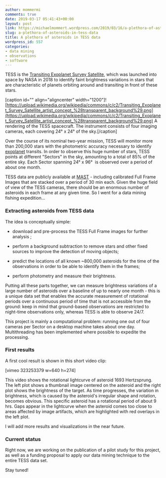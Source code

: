 ```yaml
---
author: mommermi
comments: true
date: 2019-03-17 05:41:43+00:00
layout: post
link: https://michaelmommert.wordpress.com/2019/03/16/a-plethora-of-asteroids-in-tess-data/
slug: a-plethora-of-asteroids-in-tess-data
title: A plethora of asteroids in TESS data
wordpress_id: 557
categories:
- data mining
- observations
- software
---
```


TESS is the [Transiting Exoplanet Survey Satellite](https://tess.mit.edu/), which was launched into space by NASA in 2018 to identify faint brightness variations in stars that are characteristic of planets orbiting around and transiting in front of these stars.

[caption id="" align="aligncenter" width="1200"]![https://upload.wikimedia.org/wikipedia/commons/c/c2/Transiting_Exoplanet_Survey_Satellite_artist_concept_%28transparent_background%29.png](https://upload.wikimedia.org/wikipedia/commons/c/c2/Transiting_Exoplanet_Survey_Satellite_artist_concept_%28transparent_background%29.png) A rendering of the TESS spacecraft. The instrument consists of four imaging cameras, each covering 24° x 24° of the sky.[/caption]

Over the course of its nominal two-year mission, TESS will monitor more than 200,000 stars with the photometric accuracy necessary to identify [exoplanet](https://en.wikipedia.org/wiki/Exoplanet) transits. In order to observe this huge number of stars, TESS points at different "Sectors" in the sky, amounting to a total of 85% of the entire sky. Each Sector spanning 24° x 96°  is observed over a period of about one month.

TESS data are publicly available at [MAST](https://archive.stsci.edu/tess/) - including calibrated Full Frame Images that are stacked over a period of 30 min each. Given the huge field of view of the TESS cameras, there should be an enormous number of asteroids in each frame at any given time. So I went for a data mining fishing expedition...


### Extracting asteroids from TESS data


The idea is conceptually simple:



	
  * download and pre-process the TESS Full Frame images for further analysis ;

	
  * perform a background subtraction to remove stars and other fixed sources to improve the detection of moving objects;

	
  * predict the locations of all known ~800,000 asteroids for the time of the observations in order to be able to identify them in the frames;

	
  * perform photometry and measure their brightness.


Putting all these parts together, we can measure brightness variations of a large number of asteroids over a baseline of up to nearly one month - this is a unique data set that enables the accurate measurement of rotational periods over a continuous period of time that is not accessible from the ground: keep in mind that ground-based observations are restricted to night-time observations only, whereas TESS is able to observe 24/7.

This project is mainly a computational problem: running one out of four cameras per Sector on a desktop machine takes about one day. Multithreading has been implemented where possible to expedite the processing.


### First results


A first cool result is shown in this short video clip:

[vimeo 323253379 w=640 h=274]

This video shows the rotational lightcurve of asteroid 1693 Hertzsprung. The left plot shows a thumbnail image centered on the asteroid and the right plot shows the brightness of the target. As time progresses, the variation in brightness, which is caused by the asteroid's irregular shape and rotation, becomes obvious. This specific asteroid has a rotational period of about 9 hrs. Gaps appear in the lightcurve when the asteroid comes too close to areas affected by image artifacts, which are highlighted with red overlays in the left plot.

I will add more results and visualizations in the near future.


### Current status


Right now, we are working on the publication of a pilot study for this project, as well as a funding proposal to apply our data mining technique to the entire TESS data set.

Stay tuned!


